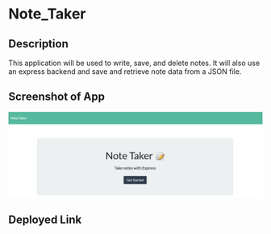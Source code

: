 # Note_Taker

## Description
This application will be used to write, save, and delete notes. It will also use an express backend and save and retrieve note data from a JSON file.

## Screenshot of App
![Note Taker Screenshot](https://github.com/plrobbins/Note_Taker/blob/master/Note_Taker_Screenshot.png)

## Deployed Link

